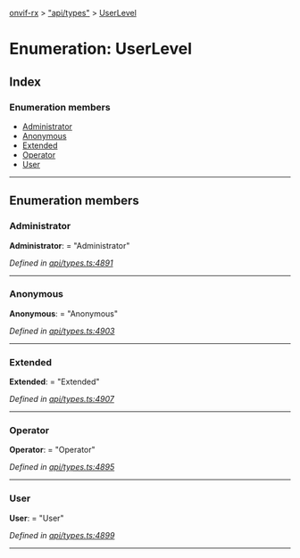 [onvif-rx](../README.md) > ["api/types"](../modules/_api_types_.md) > [UserLevel](../enums/_api_types_.userlevel.md)

# Enumeration: UserLevel

## Index

### Enumeration members

* [Administrator](_api_types_.userlevel.md#administrator)
* [Anonymous](_api_types_.userlevel.md#anonymous)
* [Extended](_api_types_.userlevel.md#extended)
* [Operator](_api_types_.userlevel.md#operator)
* [User](_api_types_.userlevel.md#user)

---

## Enumeration members

<a id="administrator"></a>

###  Administrator

**Administrator**:  = "Administrator"

*Defined in [api/types.ts:4891](https://github.com/patrickmichalina/onvif-rx/blob/3ab1739/src/api/types.ts#L4891)*

___
<a id="anonymous"></a>

###  Anonymous

**Anonymous**:  = "Anonymous"

*Defined in [api/types.ts:4903](https://github.com/patrickmichalina/onvif-rx/blob/3ab1739/src/api/types.ts#L4903)*

___
<a id="extended"></a>

###  Extended

**Extended**:  = "Extended"

*Defined in [api/types.ts:4907](https://github.com/patrickmichalina/onvif-rx/blob/3ab1739/src/api/types.ts#L4907)*

___
<a id="operator"></a>

###  Operator

**Operator**:  = "Operator"

*Defined in [api/types.ts:4895](https://github.com/patrickmichalina/onvif-rx/blob/3ab1739/src/api/types.ts#L4895)*

___
<a id="user"></a>

###  User

**User**:  = "User"

*Defined in [api/types.ts:4899](https://github.com/patrickmichalina/onvif-rx/blob/3ab1739/src/api/types.ts#L4899)*

___

